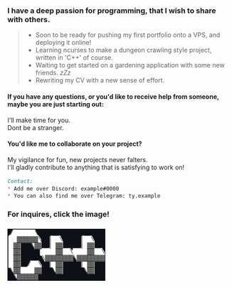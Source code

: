 ### I have a deep passion for programming, that I wish to share with others.

>* Soon to be ready for pushing my first portfolio onto a VPS, and deploying it online!
>* Learning ncurses to make a dungeon crawling style project, written in 'C++' of course.
>* Waiting to get started on a gardening application with some new friends. *zZz*
>* Rewriting my CV with a new sense of effort.

#### If you have any questions, or you'd like to receive help from someone, maybe you are just starting out:
I'll make time for you.
<br>Dont be a stranger.
<br>

#### You'd like me to collaborate on your project?
My vigilance for fun, new projects never falters.
<br>I'll gladly contribute to anything that is satisfying to work on!
<br>
  
```markdown
Contact:
* Add me over Discord: example#0000
* You can also find me over Telegram: ty.example
```
  
### For inquires, click the image!
### [![](/cpp.png)](mailto:example@example.com)
